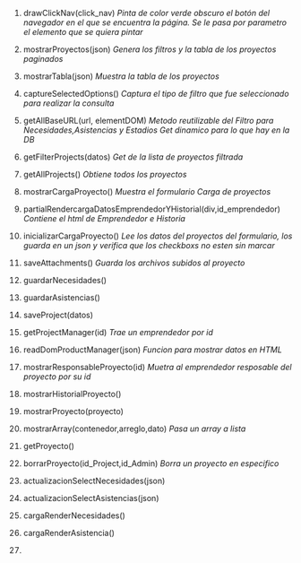 1. drawClickNav(click_nav) 
*Pinta de color verde obscuro el botón del navegador en el que se encuentra la página.*
*Se le pasa por parametro el elemento que se quiera pintar*

2. mostrarProyectos(json)
*Genera los filtros y la tabla de los proyectos paginados*

3. mostrarTabla(json)
*Muestra la tabla de los proyectos*

4. captureSelectedOptions()
*Captura el tipo de filtro que fue seleccionado para realizar la consulta*

5. getAllBaseURL(url, elementDOM)
*Metodo reutilizable del Filtro para Necesidades,Asistencias y Estadios*
*Get dinamico para lo que hay en la DB*

6. getFilterProjects(datos)
*Get de la lista de proyectos filtrada*

7. getAllProjects()
*Obtiene todos los proyectos*

8. mostrarCargaProyecto()
*Muestra el formulario Carga de proyectos*

9. partialRendercargaDatosEmprendedorYHistorial(div,id_emprendedor)
*Contiene el html de Emprendedor e Historia*

10. inicializarCargaProyecto()
*Lee los datos del proyectos del formulario, los guarda en un json y verifica que los checkboxs no esten sin marcar*

11. saveAttachments()
*Guarda los archivos subidos al proyecto*

12. guardarNecesidades()
13. guardarAsistencias()
14. saveProject(datos)

15. getProjectManager(id)
*Trae un emprendedor por id*

16. readDomProductManager(json)
*Funcion para mostrar datos en HTML*

17. mostrarResponsableProyecto(id)
*Muetra al emprendedor resposable del proyecto por su id*

18. mostrarHistorialProyecto()
19. mostrarProyecto(proyecto)

20. mostrarArray(contenedor,arreglo,dato)
*Pasa un array a lista*

21. getProyecto()

22. borrarProyecto(id_Project,id_Admin)
*Borra un proyecto en especifico*

23. actualizacionSelectNecesidades(json)

24. actualizacionSelectAsistencias(json)

25. cargaRenderNecesidades()

26. cargaRenderAsistencia()

27. 